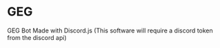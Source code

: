 # GEG
GEG Bot Made with Discord.js (This software will require a discord token from the discord api)
